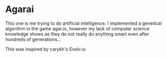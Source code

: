 # Agarai
This one is me trying to do artificial intelligence.
I implemented a genetical algorithm in the game agar.io, however my lack of computer science knowledge shows as they do not really do anything smart even after hundreds of generations...

This was inspired by carykh's Evolv.io
